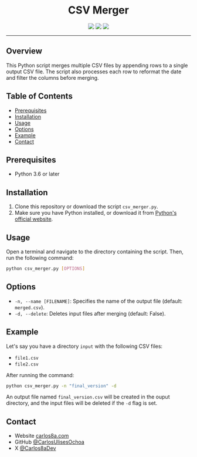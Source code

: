 <div align="center">
  <h1>CSV Merger</h1>
  <img src="https://img.shields.io/badge/python-3.6%2B-blue" />
  <img src="https://img.shields.io/badge/license-MIT-green" />
  <img src="https://img.shields.io/badge/PRs-welcome-brightgreen" />
</div>

---

## Overview

This Python script merges multiple CSV files by appending rows to a single output CSV file. The script also processes each row to reformat the date and filter the columns before merging.

## Table of Contents

- [Prerequisites](#prerequisites)
- [Installation](#installation)
- [Usage](#usage)
- [Options](#options)
- [Example](#example)
- [Contact](#contact)

## Prerequisites

- Python 3.6 or later

## Installation

1. Clone this repository or download the script `csv_merger.py`.
2. Make sure you have Python installed, or download it from [Python's official website](https://www.python.org/).

## Usage

Open a terminal and navigate to the directory containing the script. Then, run the following command:

```bash
python csv_merger.py [OPTIONS]
```

## Options

- `-n, --name [FILENAME]`: Specifies the name of the output file (default: `merged.csv`).
- `-d, --delete`: Deletes input files after merging (default: False).

## Example

Let's say you have a directory `input` with the following CSV files:

- `file1.csv`
- `file2.csv`

After running the command:

```bash
python csv_merger.py -n "final_version" -d
```

An output file named `final_version.csv` will be created in the ouput directory, and the input files will be deleted if the `-d` flag is set.

## Contact

- Website [carlos8a.com](https://carlos8a.com)
- GitHub [@CarlosUlisesOchoa](https://github.com/carlosulisesochoa)
- X [@Carlos8aDev](https://twitter.com/carlos8adev)
